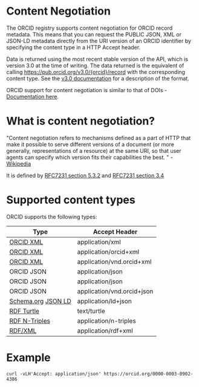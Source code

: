 # Content Negotiation

The ORCID registry supports content negotiation for ORCID record metadata.  This means that you can request the PUBLIC JSON, XML or JSON-LD metadata directly from the URI version of an ORCID identifier by specifying the content type in a HTTP Accept header.  

Data is returned using the most recent stable version of the API, which is version 3.0 at the time of writing.  The data returned is the equivalent of calling https://pub.orcid.org/v3.0/{orcid}/record with the corresponding content type.  See the [v3.0 documentation](https://github.com/ORCID/ORCID-Source/blob/master/orcid-model/src/main/resources/record_3.0/README.md) for a description of the format.

ORCID support for content negotiation is similar to that of DOIs - [Documentation here](https://citation.crosscite.org/docs.html). 

# What is content negotiation?

"Content negotiation refers to mechanisms defined as a part of HTTP that make it possible to serve different versions of a document (or more generally, representations of a resource) at the same URI, so that user agents can specify which version fits their capabilities the best. " - [Wikipedia](https://en.wikipedia.org/wiki/Content_negotiation)

It is defined by
[RFC7231 section 5.3.2](https://tools.ietf.org/html/rfc7231#section-5.3.2) and 
[RFC7231 section 3.4](https://tools.ietf.org/html/rfc7231#section-3.4)

# Supported content types

ORCID supports the following types:

| Type  | Accept Header | 
| ------------- | ------------- | 
| [ORCID XML](https://github.com/ORCID/ORCID-Source/blob/master/orcid-model/src/main/resources/record_3.0/record-3.0.xsd)  | application/xml  |
| [ORCID XML](https://github.com/ORCID/ORCID-Source/blob/master/orcid-model/src/main/resources/record_3.0/record-3.0.xsd)  | application/orcid+xml  |
| [ORCID XML](https://github.com/ORCID/ORCID-Source/blob/master/orcid-model/src/main/resources/record_3.0/record-3.0.xsd)  | application/vnd.orcid+xml  |
| ORCID JSON  | application/json  |
| ORCID JSON  | application/json  |
| ORCID JSON  | application/vnd.orcid+json  |
| [Schema.org](https://schema.org) [JSON LD](https://json-ld.org/spec/latest/json-ld/) | application/ld+json |
| [RDF Turtle](https://www.w3.org/TR/turtle/) | text/turtle |
| [RDF N-Triples](https://www.w3.org/TR/n-triples/) | application/n-triples |
| [RDF/XML](https://www.w3.org/TR/rdf-syntax-grammar/) | application/rdf+xml |

# Example

```
curl -vLH'Accept: application/json' https://orcid.org/0000-0003-0902-4386
```






